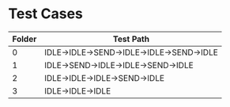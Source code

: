 Test Cases
=====================================================================================================
| Folder | Test Path                                |
|--------|------------------------------------------|
| 0      | IDLE->IDLE->SEND->IDLE->IDLE->SEND->IDLE |
| 1      | IDLE->SEND->IDLE->IDLE->SEND->IDLE       |
| 2      | IDLE->IDLE->IDLE->SEND->IDLE             |
| 3      | IDLE->IDLE->IDLE                         |
